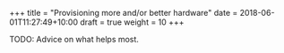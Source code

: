 +++
title = "Provisioning more and/or better hardware"
date =  2018-06-01T11:27:49+10:00
draft = true
weight = 10
+++

TODO: Advice on what helps most.
